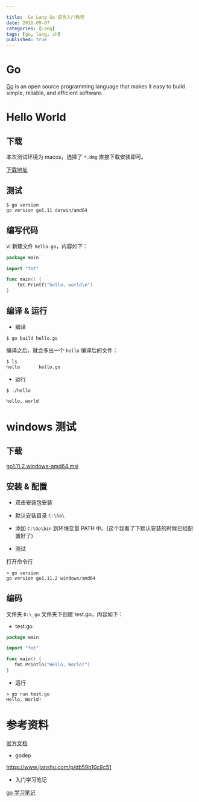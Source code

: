 ```yaml
---

title:  Go Lang Go 语言入门教程
date: 2018-09-07
categories: [Lang]
tags: [go, lang, sh]
published: true
---
```


# Go

[Go](https://golang.org/) is an open source programming language that makes it easy to build simple, reliable, and efficient software.

# Hello World

## 下载

本次测试环境为 macos，选择了 `*.dmg` 直接下载安装即可。

[下载地址](https://go.dev/dl/)

## 测试

```
$ go version
go version go1.11 darwin/amd64
```

## 编写代码

vi 新建文件 `hello.go`，内容如下：

```go
package main

import "fmt"

func main() {
	fmt.Printf("hello, world\n")
}
```

## 编译 & 运行

- 编译

```
$ go build hello.go
```

编译之后，就会多出一个 `hello` 编译后的文件：

```
$ ls
hello		hello.go
```

- 运行

```
$ ./hello

hello, world
```

# windows 测试

## 下载

[go1.11.2.windows-amd64.msi](https://golang.org/doc/install?download=go1.11.2.windows-amd64.msi)

## 安装 & 配置

- 双击安装包安装

- 默认安装目录 `C:\Go\`

- 添加 `C:\Go\bin` 到环境变量 PATH 中。(这个我看了下默认安装的时候已经配置好了)

- 测试

打开命令行

```
> go version
go version go1.11.2 windows/amd64
```

## 编码

文件夹 `D:\_go` 文件夹下创建 test.go，内容如下：

- test.go

```go
package main

import "fmt"

func main() {
   fmt.Println("Hello, World!")
}
```

- 运行

```
> go run test.go
Hello, World!
```

# 参考资料

[官方文档](https://golang.org/doc/install)

- godep

https://www.jianshu.com/p/db59b10c8c51

- 入门学习笔记

[go 学习笔记](http://howistart.org/posts/go/1/)

